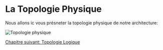# La Topologie Physique

Nous allons ic vous présneter la topologie physique de notre architecture:

<img class="atom-vertical-line"
     src="http://res.cloudinary.com/paolovador/image/upload/v1498530939/physical-topologie_hulahm.png"
     alt="Topologie physique"
     title="Topologie physique">


<a href="{{ site.baseUrl }}architecture/logical_topologie/" class="btn btn-green">Chapitre suivant: Topologie Logique</a>